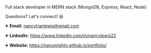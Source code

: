 Full stack developer in MERN stack (MongoDB, Express, React, Node)

Questions? Let's connect! :smiley:

:heavy_plus_sign: **Email:** nancytranlewis@gmail.com

:heavy_plus_sign: **LinkedIn:** https://www.linkedin.com/in/nancylewis22

:heavy_plus_sign: **Website:** https://nanomighty.github.io/portfolio/
